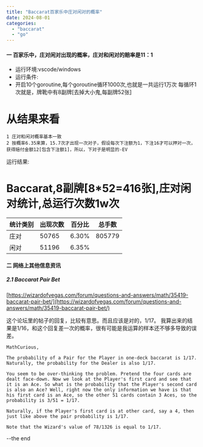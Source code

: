 ```yaml
---
title: "Baccarat百家乐中庄对闲对的概率"
date: 2024-08-01
categories: 
  - "baccarat"
  - "go"
---
```


#### 一 百家乐中，庄对闲对出现的概率，庄对和闲对的赔率是11：1

- 运行环境:vscode/windows
- 运行条件:
- 开启10个goroutine,每个goroutine循环1000次,也就是一共运行1万次 每循环1次就是，牌靴中有8副牌[去掉大小鬼,每副牌52张]

# 从结果来看

```
1 庄对和闲对概率基本一致
2 按概率6.35来算，15.7次才出现一次对子，假设每次下注额为1，下注16才可以押对一次，获得赔付金额12[包含下注额1]，所以，下对子是明显的-EV
```

运行结果:

# Baccarat,8副牌[8*52=416张],庄对闲对统计,总运行次数1w次

| 统计类别 | 出现次数 | 百分比 | 总手数 |
| --- | --- | --- | --- |
| 庄对 | 50765 | 6.30% | 805779 |
| 闲对 | 51196 | 6.35% |

#### 二 网络上其他信息资讯

##### 2.1 Baccarat Pair Bet

[https://wizardofvegas.com/forum/questions-and-answers/math/35419-baccarat-pair-bet/](https://wizardofvegas.com/forum/questions-and-answers/math/35419-baccarat-pair-bet/)

这个论坛里的帖子的回复，比较有意思。而且应该是对的，1/17。 我算出来的结果是1/16，和这个回复差一次的概率，很有可能是我运算的样本还不够多导致的误差。

```
MathCurious,

The probability of a Pair for the Player in one-deck baccarat is 1/17. Naturally, the probability for the Dealer is also 1/17.

You seem to be over-thinking the problem. Pretend the four cards are dealt face-down. Now we look at the Player's first card and see that it is an Ace. So what is the probability that the Player's second card is also an Ace? Well, right now the only information we have is that his first card is an Ace, so the other 51 cards contain 3 Aces, so the probability is 3/51 = 1/17.

Naturally, if the Player's first card is at other card, say a 4, then just like above the pair probability is 1/17.

Note that the Wizard's value of 78/1326 is equal to 1/17.
```

--the end
